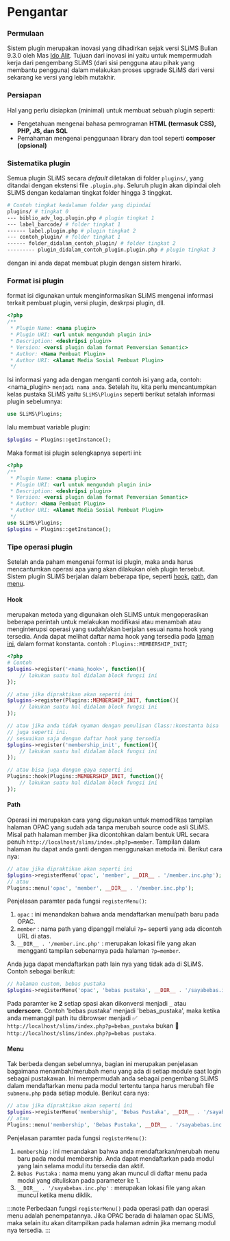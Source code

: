 # Pengantar
### Permulaan
Sistem plugin merupakan inovasi yang dihadirkan sejak versi SLiMS Bulian 9.3.0 oleh Mas [Ido Alit](https://github.com/idoalit/). Tujuan dari inovasi ini yaitu untuk mempermudah kerja dari pengembang SLiMS (dari sisi pengguna atau pihak yang membantu pengguna) dalam melakukan proses upgrade SLiMS dari versi sekarang ke versi yang lebih mutakhir.

### Persiapan
Hal yang perlu disiapkan (minimal) untuk membuat sebuah plugin seperti:
* Pengetahuan mengenai bahasa pemrograman **HTML (termasuk CSS), PHP, JS, dan SQL**
* Pemahaman mengenai penggunaan library dan tool seperti **composer (opsional)**

### Sistematika plugin
Semua plugin SLiMS secara *default* diletakan di folder `plugins/`, yang ditandai dengan ekstensi file `.plugin.php`. Seluruh plugin akan dipindai oleh SLiMS dengan kedalaman tingkat folder hingga 3 tinggkat.
```bash
# Contoh tingkat kedalaman folder yang dipindai
plugins/ # tingkat 0
--- biblio_adv_log.plugin.php # plugin tingkat 1
--- label_barcode/ # folder tingkat 1
------ label.plugin.php # plugin tingkat 2
--- contoh_plugin/ # folder tingkat 1
------ folder_didalam_contoh_plugin/ # folder tingkat 2
--------- plugin_didalam_contoh_plugin.plugin.php # plugin tingkat 3
```
dengan ini anda dapat membuat plugin dengan sistem hirarki.

### Format isi plugin
format isi digunakan untuk menginformasikan SLiMS mengenai informasi terkait pembuat plugin, versi plugin, deskrpsi plugin, dll.
```php
<?php
/**
 * Plugin Name: <nama plugin>
 * Plugin URI: <url untuk mengunduh plugin ini>
 * Description: <deskripsi plugin>
 * Version: <versi plugin dalam format Pemversian Semantic>
 * Author: <Nama Pembuat Plugin>
 * Author URI: <Alamat Media Sosial Pembuat Plugin>
 */
```
Isi informasi yang ada dengan menganti contoh isi yang ada, contoh: <nama_plugin> `menjadi nama anda`. Setelah itu, kita perlu mencantumpkan kelas pustaka SLiMS yaitu `SLiMS\Plugins` seperti berikut setalah informasi plugin sebelumnya:
```php
use SLiMS\Plugins;
```
lalu membuat variable plugin:
```php
$plugins = Plugins::getInstance();
```
Maka format isi plugin selengkapnya seperti ini:
```php
<?php
/**
 * Plugin Name: <nama plugin>
 * Plugin URI: <url untuk mengunduh plugin ini>
 * Description: <deskripsi plugin>
 * Version: <versi plugin dalam format Pemversian Semantic>
 * Author: <Nama Pembuat Plugin>
 * Author URI: <Alamat Media Sosial Pembuat Plugin>
 */
use SLiMS\Plugins;
$plugins = Plugins::getInstance();
```

### Tipe operasi plugin
Setelah anda paham mengenai format isi plugin, maka anda harus mencantumkan operasi apa yang akan dilakukan oleh plugin tersebut. Sistem plugin SLiMS berjalan dalam beberapa tipe, seperti [hook](#hook), [path](#path), dan [menu](#menu). 
#### **Hook** 
merupakan metoda yang digunakan oleh SLiMS untuk mengoperasikan beberapa perintah untuk melakukan modifikasi atau menambah atau menginterupsi operasi yang sudah/akan berjalan sesuai nama hook yang tersedia. Anda dapat melihat daftar nama hook yang tersedia pada [laman ini](https://github.com/slims/slims9_bulian/blob/master/lib/Plugins.php#L20), dalam format konstanta. contoh : `Plugins::MEMBERSHIP_INIT`;
```php 
<?php 
# Contoh
$plugins->register('<nama_hook>', function(){
    // lakukan suatu hal didalam block fungsi ini
});

// atau jika dipraktikan akan seperti ini
$plugins->register(Plugins::MEMBERSHIP_INIT, function(){
    // lakukan suatu hal didalam block fungsi ini
});

// atau jika anda tidak nyaman dengan penulisan Class::konstanta bisa
// juga seperti ini.
// sesuaikan saja dengan daftar hook yang tersedia
$plugins->register('membership_init', function(){
    // lakukan suatu hal didalam block fungsi ini
});

// atau bisa juga dengan gaya seperti ini
Plugins::hook(Plugins::MEMBERSHIP_INIT, function(){
    // lakukan suatu hal didalam block fungsi ini
});
```
#### **Path** 
Operasi ini merupakan cara yang digunakan untuk memodifikas tampilan halaman OPAC yang sudah ada tanpa merubah source code asli SLiMS. Misal path halaman member jika dicontohkan dalam bentuk URL secara penuh `http://localhost/slims/index.php?p=member`. Tampilan dalam halaman itu dapat anda ganti dengan menggunakan metoda ini. Berikut cara nya:
```php
// atau jika dipraktikan akan seperti ini
$plugins->registerMenu('opac', 'member', __DIR__ . '/member.inc.php');
// atau
Plugins::menu('opac', 'member', __DIR__ . '/member.inc.php');
```
Penjelasan paramter pada fungsi `registerMenu()`:
1. `opac` : ini menandakan bahwa anda mendaftarkan menu/path baru pada OPAC.
2. `member` : nama path yang dipanggil melalui `?p=` seperti yang ada dicontoh URL di atas.
3. `__DIR__ . '/member.inc.php'` : merupakan lokasi file yang akan mengganti tampilan sebenarnya pada halaman `?p=member`.

Anda juga dapat mendaftarkan path lain nya yang tidak ada di SLiMS. Contoh sebagai berikut:
```php
// halaman custom, bebas pustaka
$plugins->registerMenu('opac', 'bebas pustaka', __DIR__ . '/sayabebas.inc.php');
```
Pada paramter ke **2** setiap spasi akan dikonversi menjadi `_` atau **underscore**. Contoh 'bebas pustaka' menjadi 'bebas_pustaka', maka ketika anda memanggil path itu dibrowser menjadi ✅ `http://localhost/slims/index.php?p=bebas_pustaka` bukan 🚫 `http://localhost/slims/index.php?p=bebas pustaka`.

#### **Menu**
Tak berbeda dengan sebelumnya, bagian ini merupakan penjelasan bagaimana menambah/merubah menu yang ada di setiap module saat login sebagai pustakawan. Ini mempermudah anda sebagai pengembang SLiMS dalam mendaftarkan menu pada modul tertentu tanpa harus merubah file `submenu.php` pada setiap module. Berikut cara nya:
```php
// atau jika dipraktikan akan seperti ini
$plugins->registerMenu('membership', 'Bebas Pustaka', __DIR__ . '/sayabebas.inc.php');
// atau
Plugins::menu('membership', 'Bebas Pustaka', __DIR__ . '/sayabebas.inc.php');
```
Penjelasan paramter pada fungsi `registerMenu()`:
1. `membership` : ini menandakan bahwa anda mendaftarkan/merubah menu baru pada modul membership. Anda dapat mendaftarkan pada modul yang lain selama modul itu tersedia dan aktif.
2. `Bebas Pustaka` : nama menu yang akan muncul di daftar menu pada modul yang dituliskan pada parameter ke 1.
3. `__DIR__ . '/sayabebas.inc.php'` : merupakan lokasi file yang akan muncul ketika menu diklik.

:::note
Perbedaan fungsi `registerMenu()` pada operasi path dan operasi menu adalah penempatannya. Jika OPAC berada di halaman opac SLiMS, maka selain itu akan ditampilkan pada halaman admin jika memang modul nya tersedia.
:::

